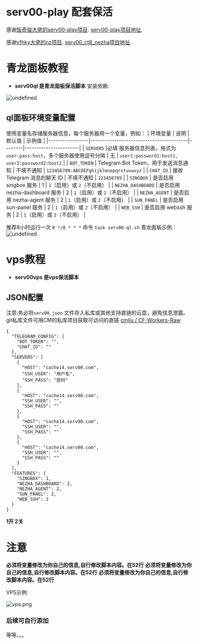 # serv00-play 配套保活

感谢[饭奇骏大佬的serv00-play项目](https://github.com/frankiejun).  [serv00-play项目地址](https://github.com/frankiejun/serv00-play).

感谢[vfhky大佬的nz项目](https://github.com/vfhky).    [serv00_ct8_nezha项目地址](https://github.com/vfhky/serv00_ct8_nezha).

# 青龙面板教程
- **serv00ql 是青龙面板保活脚本**
安装依赖:

![undefined](https://jpg.jzccc.us.kg/api/cfile/AgACAgUAAxkDAAMRZ2bQVnmN3Z_WgLItlwdkKobOfjAAAkHCMRv26zhXVr8iewLtpP4BAAMCAAN4AAM2BA)

## ql面板环境变量配置
使用变量名存储服务器信息，每个服务器用一个变量，例如：
| 环境变量        | 说明                                      | 默认值 | 示例值                |
|-----------------|-----------------------------------------|--------|-----------------------|
| `SERVERS`       |必填  服务器信息列表，格式为 `user:pass:host`，多个服务器使用逗号分隔 | 无     | `user1:password1:host1, user2:password2:host2` |
| `BOT_TOKEN`     | Telegram Bot Token，用于发送消息通知     | 不填不通知     | `123456789:ABCDEFghijklmnopqrstuvwxyz` |
| `CHAT_ID`       | 接收 Telegram 消息的聊天 ID             | 不填不通知    | `123456789`           |
| `SINGBOX`       | 是否启用 singbox 服务                    | 1      | `1`（启用）或 `2`（不启用） |
| `NEZHA_DASHBOARD` | 是否启用 nezha-dashboard 服务            | 2      | `1`（启用）或 `2`（不启用） |
| `NEZHA_AGENT`   | 是否启用 nezha-agent 服务               | 2      | `1`（启用）或 `2`（不启用） |
| `SUN_PANEL`     | 是否启用 sun-panel 服务                  | 2      | `1`（启用）或 `2`（不启用） |
| `WEB_SSH`       | 是否启用 webssh 服务                     | 2      | `1`（启用）或 `2`（不启用） |

推荐8小时运行一次
`0 */8 * * *`
命令
`task serv00-ql.sh`
青龙面板示例：
![undefined](https://jpg.jzccc.us.kg/api/cfile/AgACAgUAAxkDAAMSZ2bRUg3zy1IQvmG98Z4EZls4VjIAAkPCMRv26zhXWE9Dy0_GKO4BAAMCAAN5AAM2BA)

# vps教程
- **serv00vps 是vps保活脚本**
## JSON配置
注意:务必将`serv00.json` 文件存入私库或其他支持直链的云盘，避免信息泄露。git私库文件可用CM的私库项目获取可访问的直链 [cmliu / CF-Workers-Raw](https://github.com/zjccc1999?submit=Search&q=raw&tab=stars&type=&sort=&direction=&submit=Search)
```
{
  "TELEGRAM_CONFIG": {
    "BOT_TOKEN": "",
    "CHAT_ID": ""
  },
  "SERVERS": [
    {
      "HOST": "cache14.serv00.com",
      "SSH_USER": "用户名",
      "SSH_PASS": "密码"
    },
    {
      "HOST": "cache14.serv00.com",
      "SSH_USER": "",
      "SSH_PASS": ""
    },
    {
      "HOST": "cache14.serv00.com",
      "SSH_USER": "",
      "SSH_PASS": ""
    },
    {
      "HOST": "cache14.serv00.com",
      "SSH_USER": "",
      "SSH_PASS": ""
    }
  ],
  "FEATURES": {
    "SINGBOX": 1,
    "NEZHA_DASHBOARD": 2,
    "NEZHA_AGENT": 2,
    "SUN_PANEL": 2,
    "WEB_SSH": 2
  }
}
```
**1开 2关**
# 注意
**必须将变量修改为你自己的信息,自行修改脚本内容。在52行** 
**必须将变量修改为你自己的信息,自行修改脚本内容。在52行**
**必须将变量修改为你自己的信息,自行修改脚本内容。在52行**


VPS示例:

![vps.png](https://jpg.jzccc.us.kg/api/cfile/AgACAgUAAxkDAAMUZ2bTXlVnF71cIaegnjd7pW_ofZ0AAkjCMRv26zhX3prNP-eOWCYBAAMCAAN4AAM2BA)


### 后续可自行添加 

等等。。。  
